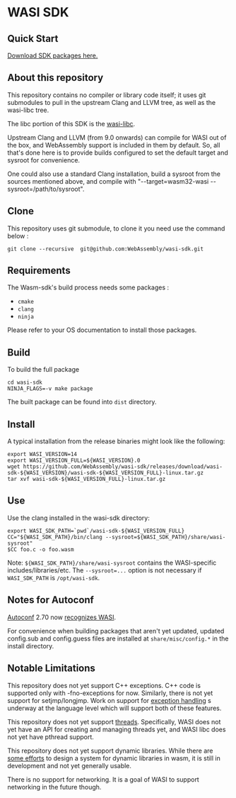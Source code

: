 # WASI SDK

## Quick Start

[Download SDK packages here.](https://github.com/WebAssembly/wasi-sdk/releases)

## About this repository

This repository contains no compiler or library code itself; it uses
git submodules to pull in the upstream Clang and LLVM tree, as well as the
wasi-libc tree.

The libc portion of this SDK is the
[wasi-libc](https://github.com/WebAssembly/wasi-libc).

Upstream Clang and LLVM (from 9.0 onwards) can compile for WASI out of the box,
and WebAssembly support is included in them by default. So, all that's done here
is to provide builds configured to set the default target and sysroot for
convenience.

One could also use a standard Clang installation, build a sysroot from the
sources mentioned above, and compile with
"--target=wasm32-wasi --sysroot=/path/to/sysroot".

## Clone

This repository uses git submodule, to clone it you need use the command below :

```shell script
git clone --recursive  git@github.com:WebAssembly/wasi-sdk.git 
```

## Requirements

The Wasm-sdk's build process needs some packages :

* `cmake`
* `clang`
* `ninja`

Please refer to your OS documentation to install those packages. 

## Build 

To build the full package

```shell script
cd wasi-sdk
NINJA_FLAGS=-v make package
```

The built package can be found into `dist` directory.

## Install

A typical installation from the release binaries might look like the following:
```shell script
export WASI_VERSION=14
export WASI_VERSION_FULL=${WASI_VERSION}.0
wget https://github.com/WebAssembly/wasi-sdk/releases/download/wasi-sdk-${WASI_VERSION}/wasi-sdk-${WASI_VERSION_FULL}-linux.tar.gz
tar xvf wasi-sdk-${WASI_VERSION_FULL}-linux.tar.gz
```

## Use

Use the clang installed in the wasi-sdk directory:
```shell script
export WASI_SDK_PATH=`pwd`/wasi-sdk-${WASI_VERSION_FULL}
CC="${WASI_SDK_PATH}/bin/clang --sysroot=${WASI_SDK_PATH}/share/wasi-sysroot"
$CC foo.c -o foo.wasm
```
Note: `${WASI_SDK_PATH}/share/wasi-sysroot` contains the WASI-specific includes/libraries/etc. The `--sysroot=...` option
is not necessary if `WASI_SDK_PATH` is `/opt/wasi-sdk`.

## Notes for Autoconf

[Autoconf](https://www.gnu.org/software/autoconf/autoconf.html) 2.70 now
[recognizes WASI](https://git.savannah.gnu.org/gitweb/?p=autoconf.git;a=blob;f=build-aux/config.sub;h=19c9553b1825cafb182115513bc628e0ee801bd0;hb=97fbc5c184acc6fa591ad094eae86917f03459fa#l1723).

For convenience when building packages that aren't yet updated, updated
config.sub and config.guess files are installed at `share/misc/config.*`
in the install directory.

## Notable Limitations

This repository does not yet support C++ exceptions. C++ code is
supported only with -fno-exceptions for now. Similarly, there is not
yet support for setjmp/longjmp. Work on support for [exception handling] 
s underway at the language level which will support both of these
features.

[exception handling]: https://github.com/WebAssembly/exception-handling/

This repository does not yet support [threads]. Specifically, WASI does
not yet have an API for creating and managing threads yet, and WASI libc
does not yet have pthread support.

[threads]: https://github.com/WebAssembly/threads

This repository does not yet support dynamic libraries. While there are
[some efforts](https://github.com/WebAssembly/tool-conventions/blob/master/DynamicLinking.md)
to design a system for dynamic libraries in wasm, it is still in development
and not yet generally usable.

There is no support for networking. It is a goal of WASI to support networking
in the future though.
